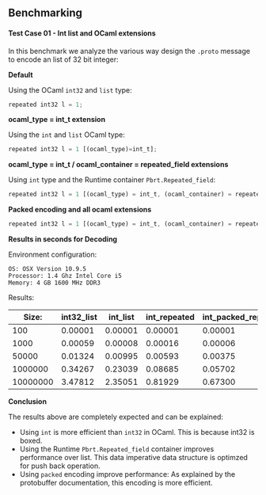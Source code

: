 ## Benchmarking 

#### Test Case 01 - Int list and OCaml extensions  

In this benchmark we analyze the various way design the `.proto` message to encode an
list of 32 bit integer:

**Default**

Using the OCaml `int32` and `list` type:
```Javascript
repeated int32 l = 1;
```

**ocaml_type = int_t extension**

Using the `int` and `list` OCaml type: 
```Javascript
repeated int32 l = 1 [(ocaml_type)=int_t];
```

**ocaml_type = int_t / ocaml_container = repeated_field extensions**

Using `int` type and the Runtime container `Pbrt.Repeated_field`:
```Javascript
repeated int32 l = 1 [(ocaml_type) = int_t, (ocaml_container) = repeated_field];
```

**Packed encoding and all ocaml extensions**

```Javascript
repeated int32 l = 1 [(ocaml_type) = int_t, (ocaml_container) = repeated_field];
```

**Results in seconds for Decoding**

Environment configuration:

```
OS: OSX Version 10.9.5
Processor: 1.4 Ghz Intel Core i5
Memory: 4 GB 1600 MHz DDR3
```

Results:

|     Size:     |   int32_list|        int_list|   int_repeated|   int_packed_repeated|
|---------------|-------------|----------------|---------------|----------------------|
|      100      |      0.00001|         0.00001|        0.00001|               0.00001|
|      1000     |      0.00059|         0.00008|        0.00016|               0.00006|
|      50000    |      0.01324|         0.00995|        0.00593|               0.00375|
|      1000000  |      0.34267|         0.23039|        0.08685|               0.05702|
|      10000000 |      3.47812|         2.35051|        0.81929|               0.67300|

**Conclusion**

The results above are completely expected and can be explained:

* Using `int` is more efficient than `int32` in OCaml. This is because int32 is boxed.
* Using the Runtime `Pbrt.Repeated_field` container improves performance over list. This data imperative data structure is optimzed for push back operation.
* Using `packed` encoding improve performance: As explained by the protobuffer documentation, this encoding is more efficient.
